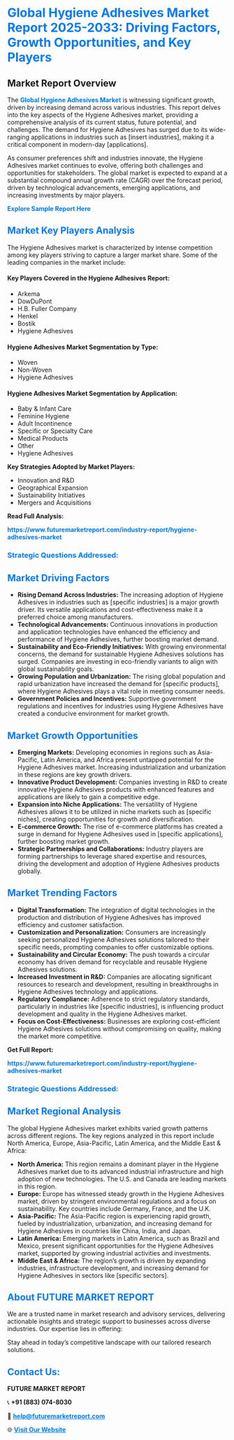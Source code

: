 <h1 style="color: #007BFF;">Global Hygiene Adhesives Market Report 2025-2033: Driving Factors, Growth Opportunities, and Key Players</h1>

<section id="overview">
<h2>Market Report Overview</h2>
<p>The <a href="https://www.futuremarketreport.com/industry-report/hygiene-adhesives-market" style="color: #007BFF; text-decoration: none;"><strong>Global Hygiene Adhesives Market</strong></a> is witnessing significant growth, driven by increasing demand across various industries. This report delves into the key aspects of the Hygiene Adhesives market, providing a comprehensive analysis of its current status, future potential, and challenges. The demand for Hygiene Adhesives has surged due to its wide-ranging applications in industries such as [insert industries], making it a critical component in modern-day [applications].</p>
<p>As consumer preferences shift and industries innovate, the Hygiene Adhesives market continues to evolve, offering both challenges and opportunities for stakeholders. The global market is expected to expand at a substantial compound annual growth rate (CAGR) over the forecast period, driven by technological advancements, emerging applications, and increasing investments by major players.</p>
</section>

<section id="overview">
<p><a href="https://www.futuremarketreport.com/request-sample/reportId=107462" style="color: #007BFF; text-decoration: none;"><strong>Explore Sample Report Here</strong></a></p>
</section>

<section id="key-players">
<h2 style="color: #007BFF;">Market Key Players Analysis</h2>
<p>The Hygiene Adhesives market is characterized by intense competition among key players striving to capture a larger market share. Some of the leading companies in the market include:</p>
<h4>Key Players Covered in the Hygiene Adhesives Report:</h4>
<ul><li>Arkema</li><li>DowDuPont</li><li>H.B. Fuller Company</li><li>Henkel</li><li>Bostik</li><li>Hygiene Adhesives</li></ul>
<h4>Hygiene Adhesives Market Segmentation by Type:</h4>
<ul><li>Woven</li><li>Non-Woven</li><li>Hygiene Adhesives</li></ul>

<h4>Hygiene Adhesives Market Segmentation by Application:</h4>
<ul><li>Baby &amp; Infant Care</li><li>Feminine Hygiene</li><li>Adult Incontinence</li><li>Specific or Specialty Care</li><li>Medical Products</li><li>Other</li><li>Hygiene Adhesives</li></ul>
<p><strong>Key Strategies Adopted by Market Players:</strong></p>
<ul>
<li>Innovation and R&D</li>
<li>Geographical Expansion</li>
<li>Sustainability Initiatives</li>
<li>Mergers and Acquisitions</li>
</ul>
</section>

<section>
<p><strong>Read Full Analysis: </strong></p><a href="https://www.futuremarketreport.com/industry-report/hygiene-adhesives-market" style="color: #007BFF; text-decoration: none;"><strong>https://www.futuremarketreport.com/industry-report/hygiene-adhesives-market</strong></a>
<h3 style="color: #007BFF;">Strategic Questions Addressed:</h3>
</section>

<section id="driving-factors">
<h2 style="color: #007BFF;">Market Driving Factors</h2>
<ul>
<li><strong>Rising Demand Across Industries:</strong> The increasing adoption of Hygiene Adhesives in industries such as [specific industries] is a major growth driver. Its versatile applications and cost-effectiveness make it a preferred choice among manufacturers.</li>
<li><strong>Technological Advancements:</strong> Continuous innovations in production and application technologies have enhanced the efficiency and performance of Hygiene Adhesives, further boosting market demand.</li>
<li><strong>Sustainability and Eco-Friendly Initiatives:</strong> With growing environmental concerns, the demand for sustainable Hygiene Adhesives solutions has surged. Companies are investing in eco-friendly variants to align with global sustainability goals.</li>
<li><strong>Growing Population and Urbanization:</strong> The rising global population and rapid urbanization have increased the demand for [specific products], where Hygiene Adhesives plays a vital role in meeting consumer needs.</li>
<li><strong>Government Policies and Incentives:</strong> Supportive government regulations and incentives for industries using Hygiene Adhesives have created a conducive environment for market growth.</li>
</ul>
</section>

<section id="growth-opportunities">
<h2 style="color: #007BFF;">Market Growth Opportunities</h2>
<ul>
<li><strong>Emerging Markets:</strong> Developing economies in regions such as Asia-Pacific, Latin America, and Africa present untapped potential for the Hygiene Adhesives market. Increasing industrialization and urbanization in these regions are key growth drivers.</li>
<li><strong>Innovative Product Development:</strong> Companies investing in R&D to create innovative Hygiene Adhesives products with enhanced features and applications are likely to gain a competitive edge.</li>
<li><strong>Expansion into Niche Applications:</strong> The versatility of Hygiene Adhesives allows it to be utilized in niche markets such as [specific niches], creating opportunities for growth and diversification.</li>
<li><strong>E-commerce Growth:</strong> The rise of e-commerce platforms has created a surge in demand for Hygiene Adhesives used in [specific applications], further boosting market growth.</li>
<li><strong>Strategic Partnerships and Collaborations:</strong> Industry players are forming partnerships to leverage shared expertise and resources, driving the development and adoption of Hygiene Adhesives products globally.</li>
</ul>
</section>

<section id="trending-factors">
<h2 style="color: #007BFF;">Market Trending Factors</h2>
<ul>
<li><strong>Digital Transformation:</strong> The integration of digital technologies in the production and distribution of Hygiene Adhesives has improved efficiency and customer satisfaction.</li>
<li><strong>Customization and Personalization:</strong> Consumers are increasingly seeking personalized Hygiene Adhesives solutions tailored to their specific needs, prompting companies to offer customizable options.</li>
<li><strong>Sustainability and Circular Economy:</strong> The push towards a circular economy has driven demand for recyclable and reusable Hygiene Adhesives solutions.</li>
<li><strong>Increased Investment in R&D:</strong> Companies are allocating significant resources to research and development, resulting in breakthroughs in Hygiene Adhesives technology and applications.</li>
<li><strong>Regulatory Compliance:</strong> Adherence to strict regulatory standards, particularly in industries like [specific industries], is influencing product development and quality in the Hygiene Adhesives market.</li>
<li><strong>Focus on Cost-Effectiveness:</strong> Businesses are exploring cost-efficient Hygiene Adhesives solutions without compromising on quality, making the market more competitive.</li>
</ul>
</section>

<section>
<p><strong>Get Full Report: </strong></p><a href="https://www.futuremarketreport.com/industry-report/hygiene-adhesives-market" style="color: #007BFF; text-decoration: none;"><strong>https://www.futuremarketreport.com/industry-report/hygiene-adhesives-market</strong></a>
<h3 style="color: #007BFF;">Strategic Questions Addressed:</h3>
</section>


<section id="regional-analysis">
<h2 style="color: #007BFF;">Market Regional Analysis</h2>
<p>The global Hygiene Adhesives market exhibits varied growth patterns across different regions. The key regions analyzed in this report include North America, Europe, Asia-Pacific, Latin America, and the Middle East & Africa:</p>
<ul>
<li><strong>North America:</strong> This region remains a dominant player in the Hygiene Adhesives market due to its advanced industrial infrastructure and high adoption of new technologies. The U.S. and Canada are leading markets in this region.</li>
<li><strong>Europe:</strong> Europe has witnessed steady growth in the Hygiene Adhesives market, driven by stringent environmental regulations and a focus on sustainability. Key countries include Germany, France, and the U.K.</li>
<li><strong>Asia-Pacific:</strong> The Asia-Pacific region is experiencing rapid growth, fueled by industrialization, urbanization, and increasing demand for Hygiene Adhesives in countries like China, India, and Japan.</li>
<li><strong>Latin America:</strong> Emerging markets in Latin America, such as Brazil and Mexico, present significant opportunities for the Hygiene Adhesives market, supported by growing industrial activities and investments.</li>
<li><strong>Middle East & Africa:</strong> The region’s growth is driven by expanding industries, infrastructure development, and increasing demand for Hygiene Adhesives in sectors like [specific sectors].</li>
</ul>
</section>

<footer>
<h2 style="color: #007BFF;">About FUTURE MARKET REPORT</h2>
<p>We are a trusted name in market research and advisory services, delivering actionable insights and strategic support to businesses across diverse industries. Our expertise lies in offering:</p>

<p>Stay ahead in today’s competitive landscape with our tailored research solutions.</p>

<h2 style="color: #007BFF;">Contact Us:</h2>
<p><strong>FUTURE MARKET REPORT</strong></p>
<p>📞 <strong>+91 (883) 074-8030</strong></p>
<p>📧 <strong><a href="mailto:help@futuremarketreport.com" style="color: #007BFF;">help@futuremarketreport.com</a></strong></p>
<p>🌐 <strong><a href="https://www.futuremarketreport.com/" style="color: #007BFF;">Visit Our Website</a></strong></p>
</footer>